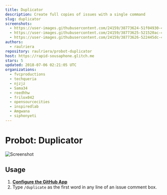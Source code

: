 ```yaml
---
title: Duplicator
description: Create full copies of issues with a single command
slug: duplicator
screenshots:
  - https://user-images.githubusercontent.com/24159/38773624-51f04930-401f-11e8-8caa-8265eb5fa1ac.png
  - https://user-images.githubusercontent.com/24159/38773625-521520ac-401f-11e8-9e8d-20b2cdc2ae75.png
  - https://user-images.githubusercontent.com/24159/38773626-522445dc-401f-11e8-9cb4-213bf21e8097.png
authors:
  - raulriera
repository: raulriera/probot-duplicator
host: https://rapid-sousaphone.glitch.me
stars: 5
updated: 2018-07-06 02:21:05 UTC
organizations:
  - fvcproductions
  - techqueria
  - njzjz
  - Sama34
  - reedhhw
  - frilox042
  - opensourcecities
  - inspiredlab
  - Amgwana
  - siphonyeti
---
```


# Probot: Duplicator

![Screenshot](https://user-images.githubusercontent.com/24159/38773624-51f04930-401f-11e8-8caa-8265eb5fa1ac.png)

## Usage

1. **[Configure the GitHub App](https://github.com/apps/duplicator)**
2. Type `/duplicate` as the first word in any line of an issue comment box.
